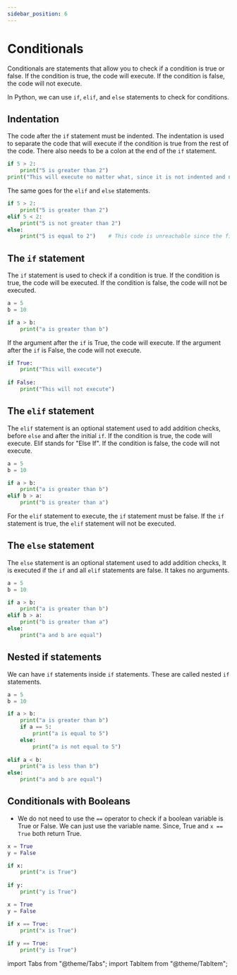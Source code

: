 ```yaml
---
sidebar_position: 6
---
```




# Conditionals

Conditionals are statements that allow you to check if a condition is true or false. If the condition is true, the code will execute. If the condition is false, the code will not execute.

In Python, we can use `if`, `elif`, and `else` statements to check for conditions.

## Indentation 

The code after the `if` statement must be indented. The indentation is used to separate the code that will execute if the condition is true from the rest of the code.
There also needs to be a colon at the end of the `if` statement.

```python
if 5 > 2:
    print("5 is greater than 2")
print("This will execute no matter what, since it is not indented and not a part of the if statement")
```

The same goes for the `elif` and `else` statements.

```python
if 5 > 2:
    print("5 is greater than 2")
elif 5 < 2:
    print("5 is not greater than 2")
else:
    print("5 is equal to 2")    # This code is unreachable since the first condition will always be True, but it is still valid Python code.
```


## The `if` statement

The `if` statement is used to check if a condition is true. If the condition is true, the code will be executed. If the condition is false, the code will not be executed.


```python
a = 5
b = 10

if a > b:
    print("a is greater than b")
```

If the argument after the `if` is True, the code will execute. If the argument after the `if` is False, the code will not execute.

```python
if True:
    print("This will execute")
    
if False:
    print("This will not execute")
```


## The `elif` statement

The `elif` statement is an optional statement used to add addition checks, before `else` and after the initial `if`. If the condition is true, the code will execute. Elif stands for "Else If". If the condition is false, the code will not execute.

```python
a = 5
b = 10

if a > b:
    print("a is greater than b")
elif b > a:
    print("b is greater than a")
```

For the  `elif` statement to execute, the `if` statement must be false. If the `if` statement is true, the `elif` statement will not be executed.

## The `else` statement

The `else` statement is an optional statement used to add addition checks, It is executed if the `if` and all `elif` statements are false. It takes no arguments.

```python
a = 5
b = 10

if a > b:
    print("a is greater than b")
elif b > a:
    print("b is greater than a")
else:
    print("a and b are equal")
```

## Nested if statements

We can have `if` statements inside `if` statements. These are called nested `if` statements.

```python
a = 5
b = 10

if a > b:
    print("a is greater than b")
    if a == 5:
        print("a is equal to 5")
    else:
        print("a is not equal to 5")
        
elif a < b:
    print("a is less than b")
else:
    print("a and b are equal")
```



## Conditionals with Booleans

* We do not need to use the `==` operator to check if a boolean variable is True or False. We can just use the variable name. Since, True and `x == True` both return True.


<Tabs>
<TabItem value="right" label="✔ Right" default>

```python
x = True
y = False

if x:
    print("x is True")
  
if y:
    print("y is True")
```


</TabItem>
<TabItem value="wrong" label="❌ Wrong">

```python
x = True
y = False

if x == True:
    print("x is True")
  
if y == True:
    print("y is True")
```


</TabItem>
</Tabs>

import Tabs			from "@theme/Tabs";
import TabItem		from "@theme/TabItem";
